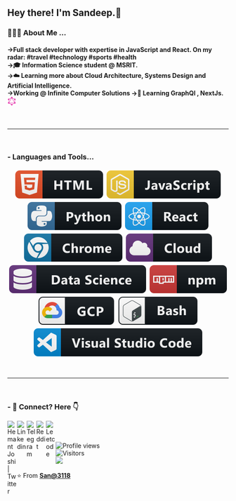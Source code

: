 <h2> Hey there! I'm Sandeep.👋</h2>

<h3> 👨🏻‍💻 About Me ...</h3>

<h4>->Full stack developer with expertise in JavaScript and React. On my radar: #travel #technology #sports #health<br>
->🎓 Information Science student @ MSRIT.<br>
->☁️ Learning more about Cloud Architecture, Systems Design and Artificial Intelligence.<br>
->Working @ Infinite Computer Solutions
->🥀 Learning GraphQl , NextJs. <code><img height="20" src="https://raw.githubusercontent.com/github/explore/5c058a388828bb5fde0bcafd4bc867b5bb3f26f3/topics/graphql/graphql.png"></code><!-- <code> <img height="20" width="16" src="https://assets.vercel.com/image/upload/v1538361091/repositories/next-js/next-js.png"> </code>--></h4>

<!-- 
<h4>- 🏃  Books :books: | Music :headphones:.</h4>
<h3>🛠 Tech Stack</h3>h4>- 💻 &nbsp; Python | Java | C | MATLAB</h4>
<h4>- 🌐 &nbsp; HTML | CSS | JavaScript | Material UI | ReactJS | Graph QL</h4>
<h4>- 🛢 &nbsp; MySQL | MongoDB | Firebase</h4>
<h4>- 🔧 &nbsp; Git | VsCode | npm | Open-Source :fire:</h4>
<h4>- 🖥 &nbsp; Illustrator</h4> -->
<br />

*************

<br />

### - Languages and Tools...

<p align="center">
 <img src="https://raw.githubusercontent.com/8bithemant/8bithemant/master/svg/dev/languages/html.svg" alt="Twitter" style="vertical-align:top; margin:4px"><img src="https://raw.githubusercontent.com/8bithemant/8bithemant/master/svg/dev/languages/js.svg" alt="Twitter" style="vertical-align:top; margin:4px"><img src="https://raw.githubusercontent.com/8bithemant/8bithemant/master/svg/dev/languages/python.svg" alt="Twitter" style="vertical-align:top; margin:4px"><img src="https://raw.githubusercontent.com/8bithemant/8bithemant/master/svg/dev/frameworks/react.svg" alt="Twitter" style="vertical-align:top; margin:4px"><img  src="https://raw.githubusercontent.com/8bithemant/8bithemant/master/svg/dev/misc/chrome.svg" alt="Twitter" style="vertical-align:top; margin:4px"><img src="https://raw.githubusercontent.com/8bithemant/8bithemant/master/svg/dev/misc/cloud.svg" alt="Twitter" style="vertical-align:top; margin:4px"><img src="https://raw.githubusercontent.com/8bithemant/8bithemant/master/svg/dev/misc/datascience.svg" alt="Twitter" style="vertical-align:top; margin:4px"><img src="https://raw.githubusercontent.com/8bithemant/8bithemant/master/svg/dev/services/npm.svg" alt="Twitter" style="vertical-align:top; margin:4px"><img src="https://raw.githubusercontent.com/8bithemant/8bithemant/master/svg/dev/services/gcp.svg" alt="Twitter" style="vertical-align:top; margin:4px"><img src="https://raw.githubusercontent.com/8bithemant/8bithemant/master/svg/dev/tools/bash.svg" alt="Twitter" style="vertical-align:top; margin:4px"><img src="https://raw.githubusercontent.com/8bithemant/8bithemant/master/svg/dev/tools/visualstudio_code.svg" alt="Twitter" style="vertical-align:top; margin:4px">

</p>
<br />

*************

<br />

### - 💬 Connect? Here 👇

<a href="https://twitter.com/sandeep78389600/">
  <img align="left" alt="Hemant Joshi| Twitter" width="22px" src="https://cdn.jsdelivr.net/npm/simple-icons@v3/icons/twitter.svg" />
</a>
<a href="https://www.linkedin.com/in/sandeep-abbu-a2805915b/">
  <img align="left" alt="Linkedin" width="22px" src="https://cdn.jsdelivr.net/npm/simple-icons@v3/icons/linkedin.svg" />
</a>
<a href="https://t.me/@Devlp_san">
  <img align="left" alt="Telegram" width="22px" src="https://cdn.jsdelivr.net/npm/simple-icons@v3/icons/telegram.svg" />
</a>
<!--<a href="https://www.instagram.com/hemant.gz/">
  <img align="left" alt="Instagram" width="22px" src="https://cdn.jsdelivr.net/npm/simple-icons@v3/icons/instagram.svg" />
</a>-->
<a href="https://www.reddit.com/user/Difficult_Giraffe58">
  <img align="left" alt=" Reddit" width="22px" src="https://cdn.jsdelivr.net/npm/simple-icons@v3/icons/reddit.svg" />
</a>
<a href="https://leetcode.com/Sandeepad3118/">
  <img align="left" alt="Leetcode" width="22px" src="https://cdn.jsdelivr.net/npm/simple-icons@v3/icons/leetcode.svg" />
</a><br>
<br>

![Profile views](https://gpvc.arturio.dev/Sandeepad3118)  
![Visitors](https://visitor-badge.glitch.me/badge?page_id=Sandeepad3118) <br>
<img src="https://github-readme-stats.vercel.app/api?username=Sandeepad3118&&show_icons=true&title_color=ffffff&icon_color=bb2acf&text_color=daf7dc&bg_color=151515">

⭐️ From [**San@3118**](https://github.com/Sandeepad3118)
<!--<a href="https://www.codechef.com/users/hemant_x">
  <img align="left" alt=" Codechef" width="22px" src="https://cdn.jsdelivr.net/npm/simple-icons@v3/icons/codechef.svg" />
</a>-->
<br>
<!--p align="center">
<a href="https://www.linkedin.com/in/sandeep-abbu-a2805915b/"><img alt="LinkedIn" src="https://img.shields.io/badge/LinkedIn-Sandeep%20Abbu%20-blue?style=flat-square&logo=linkedin"></a>
 <a href="https://san-devfolio.netlify.app/"><img alt="Website" src="https://img.shields.io/badge/Website-san-devfolio.netlify.app-blue?style=flat-square&logo=google-chrome"></a> 
<a href="mailto:sandeepad3118@gmail.com"><img alt="Email" src="https://img.shields.io/badge/Email-sandeepad3118@gmail.com-blue?style=flat-square&logo=gmail"></a>
</p> -->
<br>
<!-- [<img src='https://cdn.jsdelivr.net/npm/simple-icons@3.0.1/icons/github.svg' alt='github' height='40'>](https://github.com/Sandeepad3118)[<img src='https://cdn.jsdelivr.net/npm/simple-icons@3.0.1/icons/linkedin.svg' alt='linkedin' height='40'>](https://www.linkedin.com/in/sandeep-abbu-a2805915b/) [<img src='https://cdn.jsdelivr.net/npm/simple-icons@3.0.1/icons/twitter.svg' alt='twitter' height='40'>](https://twitter.com/sandeep78389600) [<img src='https://cdn.jsdelivr.net/npm/simple-icons@3.0.1/icons/youtube.svg' alt='YouTube' height='40'>](https://www.youtube.com/watch?v=cF3pIMJUZxM&t=0s)  [<img src='https://cdn.jsdelivr.net/npm/simple-icons@3.0.1/icons/icloud.svg' alt='website' height='40'>](https://san-devfolio.netlify.app/) 
[<img src='https://cdn.jsdelivr.net/npm/simple-icons@3.0.1/icons/dev-dot-to.svg' alt='dev' height='40'>](https://dev.to/chiragbaranda)  
[<img src='https://cdn.jsdelivr.net/npm/simple-icons@3.0.1/icons/instagram.svg' alt='instagram' height='40'>](https://www.instagram.com/unspoken_photographs//) -->

 

